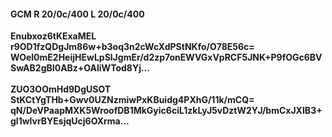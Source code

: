 #### GCM R 20/0c/400 L 20/0c/400
**Enubxoz6tKExaMEL**<br/>**r9OD1fzQDgJm86w+b3oq3n2cWcXdPStNKfo/O78E56c=**<br/>**WOel0mE2HeijHEwLpSlJgmEr/d2zp7onEWVGxVpRCF5JNK+P9fOGc6BVSwAB2gBI0ABz+OAliWTod8Yj...**<br/><br/>
**ZUO3OOmHd9DgUSOT**<br/>**StKCtYgTHb+Gwv0UZNzmiwPxKBuidg4PXhG/11k/mCQ=**<br/>**qN/DeVPaapMXK5WroofDB1MkGyic6ciL1zkLyJ5vDztW2YJ/bmCxJXIB3+gl1wlvrBYEsjqUcj6OXrma...**